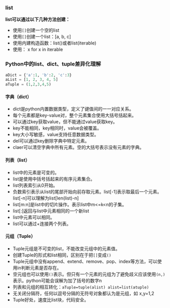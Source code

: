 ### list

**list可以通过以下几种方法创建：**

* 使用`[]`创建一个空的list
* 使用`[]`创建一个list：[a, b, c]
* 使用内建构造函数：list()或者list(iterable)
* 使用： x for x in iterable



### Python中的list、dict、tuple差异化理解

```python
aDict = {'a':1, 'b':2, 'c':3}
aList = [1, 2, 3, 4, 5]
aTuple = (1,2,3,4,5)
```

#### 字典（dict）

* dict是python内置数据类型，定义了键值间的一一对应关系。
* 每个元素都是key-value对，整个元素集合使用大括号括起来。
* 可以通过key获取value，但不能通过value获取key。
* key不能相同，key相同时，value会被覆盖。
* key大小写敏感，value支持任意数据类型。
* del可以通过key删除字典中特定元素。
* claer可以清空字典中所有元素。空的大括号表示没有元素的字典。



#### 列表（list）

* list中的元素是可变的。
* list是使用中括号括起来的有序元素集合。
* list列表索引从0开始。
* 负数索引表示从list的尾部开始向前存取元素。list[-1]表示取最后一个元素。list[-n]可以理解为list[len(list)-n]
* list[m:n]是list中的切片操作。表示list中m<=k<n的子集。
* list[:]返回与list中元素相同的一个新list
* list中元素可以相同。
* list可以通过+连接两个列表。



#### 元组（Tuple）

* Tuple元组是不可变的list，不能改变元组中的元素值。
* 创建Tuple的形式和list相同，区别在于把`[]`变成`()`
* Tuple元组中没有append、extend、remove、pop、index等方法，可以使用in判断元素是否存在。
* 空元组也可以使用`()`表示。但只有一个元素的元组为了避免歧义应该使用`(n,)`表示。python可能会误解为加了括号的数字n
* 列表和元组的相互转化：`aTuple=tuple(alist) alist=list(atuple)`
* 无关闭分隔符，任何以逗号分隔的无符号对象都认为是元组，如 x,y=1,2
* Tuple好处，速度比list块，代码安全。
